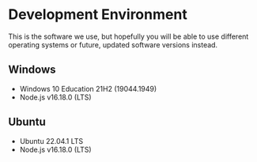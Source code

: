 # Development Environment
This is the software we use, but hopefully you will be able to use different operating systems or future, updated software versions instead.

## Windows
- Windows 10 Education 21H2 (19044.1949)
- Node.js v16.18.0 (LTS)

## Ubuntu
- Ubuntu 22.04.1 LTS
- Node.js v16.18.0 (LTS)